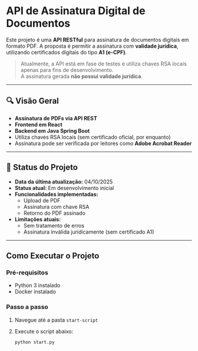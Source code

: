 # API de Assinatura Digital de Documentos

Este projeto é uma **API RESTful** para assinatura de documentos digitais em formato PDF. A proposta é permitir a assinatura com **validade jurídica**, utilizando certificados digitais do tipo **A1 (e-CPF)**.

> Atualmente, a API está em fase de testes e utiliza chaves RSA locais apenas para fins de desenvolvimento.  
> A assinatura gerada **não possui validade jurídica**.

---

## 🔍 Visão Geral

- **Assinatura de PDFs via API REST**
- **Frontend em React**
- **Backend em Java Spring Boot**
- Utiliza chaves RSA locais (sem certificado oficial, por enquanto)
- Assinatura pode ser verificada por leitores como **Adobe Acrobat Reader**

---

## 📅 Status do Projeto

- **Data da última atualização:** 04/10/2025  
- **Status atual:** Em desenvolvimento inicial  
- **Funcionalidades implementadas:**  
  - Upload de PDF
  - Assinatura com chave RSA
  - Retorno do PDF assinado
- **Limitações atuais:**  
  - Sem tratamento de erros
  - Assinatura inválida juridicamente (sem certificado A1)

---

##  Como Executar o Projeto

### Pré-requisitos

- Python 3 instalado
- Docker instalado

### Passo a passo

1. Navegue até a pasta `start-script`
2. Execute o script abaixo:

   ```bash
   python start.py
